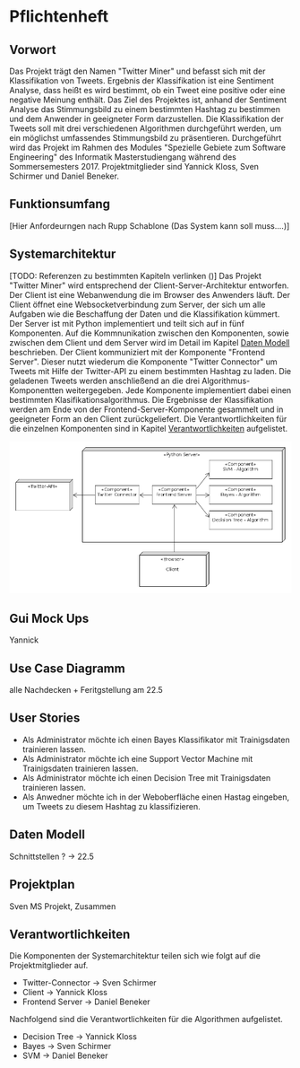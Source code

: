 # Pflichtenheft

## Vorwort

Das Projekt trägt den Namen "Twitter Miner" und befasst sich mit der Klassifikation von Tweets. Ergebnis der Klassifikation ist eine Sentiment Analyse, dass heißt es wird bestimmt, ob ein Tweet eine positive oder eine negative Meinung enthält. Das Ziel des Projektes ist, anhand der Sentiment Analyse das Stimmungsbild zu einem bestimmten Hashtag zu bestimmen und dem Anwender in geeigneter Form darzustellen. Die Klassifikation der Tweets soll mit drei verschiedenen Algorithmen durchgeführt werden, um ein  möglichst umfassendes Stimmungsbild zu präsentieren. Durchgeführt wird das Projekt im Rahmen des Modules "Spezielle Gebiete zum Software Engineering" des Informatik Masterstudiengang während des Sommersemesters 2017. Projektmitglieder sind Yannick Kloss, Sven Schirmer und Daniel Beneker. 

## Funktionsumfang

[Hier Anfordeurngen nach Rupp Schablone (Das System kann soll muss....)]

## Systemarchitektur

[TODO: Referenzen zu bestimmten Kapiteln verlinken ()]
Das Projekt "Twitter Miner" wird entsprechend der Client-Server-Architektur entworfen. Der Client ist eine Webanwendung die im Browser des Anwenders läuft. Der Client öffnet eine Websocketverbindung zum Server, der sich um alle Aufgaben wie die Beschaffung der Daten und die Klassifikation kümmert. Der Server ist mit Python implementiert und teilt sich auf in fünf Komponenten. Auf die Kommnunikation zwischen den Komponenten, sowie zwischen dem Client und dem Server wird im Detail im Kapitel [Daten Modell](#datenmodell) beschrieben. Der Client kommuniziert mit der Komponente "Frontend Server". Dieser nutzt wiederum die Komponente "Twitter Connector" um Tweets mit Hilfe der Twitter-API zu einem bestimmten Hashtag zu laden. Die geladenen Tweets werden anschließend an die drei Algorithmus-Komponentten weitergegeben. Jede Komponente implementiert dabei einen bestimmten Klasifikationsalgorithmus. Die Ergebnisse der Klassifikation werden am Ende von der Frontend-Server-Komponente gesammelt und in geeigneter Form an den Client zurückgeliefert. Die Verantwortlichkeiten für die einzelnen Komponenten sind in Kapitel [Verantwortlichkeiten](#verantwortlichkeiten) aufgelistet.

![](/project_twitter_miner/img/Systemarchitektur.png)

## Gui Mock Ups

Yannick

## Use Case Diagramm

alle Nachdecken + Feritgstellung am 22.5

## User Stories

* Als Administrator möchte ich einen Bayes Klassifikator mit Trainigsdaten trainieren lassen.
* Als Administrator möchte ich eine Support Vector Machine mit Trainigsdaten trainieren lassen.
* Als Administrator möchte ich einen Decision Tree mit Trainigsdaten trainieren lassen.
* Als Anwedner möchte ich in der Weboberfläche einen Hastag eingeben, um Tweets zu diesem Hashtag zu klassifizieren.


## <a name="datenmodell"></a>Daten Modell

Schnittstellen ? -> 22.5

## Projektplan

Sven MS Projekt, Zusammen

## <a name="verantwortlichkeiten"></a>Verantwortlichkeiten

Die Komponenten der Systemarchitektur teilen sich wie folgt auf die Projektmitglieder auf.
* Twitter-Connector -> Sven Schirmer
* Client            -> Yannick Kloss
* Frontend Server   -> Daniel Beneker

Nachfolgend sind die Verantwortlichkeiten für die Algorithmen aufgelistet.
* Decision Tree     -> Yannick Kloss
* Bayes             -> Sven Schirmer
* SVM 			    -> Daniel Beneker
